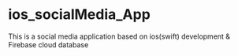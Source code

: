 # ios_socialMedia_App
This is a social media application based on ios(swift) development &amp; Firebase cloud database
